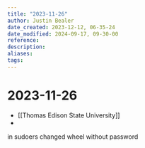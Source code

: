 ```yaml
---
title: "2023-11-26"
author: Justin Bealer
date_created: 2023-12-12, 06-35-24
date_modified: 2024-09-17, 09-30-00
reference: 
description: 
aliases: 
tags: 
---
```

# 2023-11-26
- [[Thomas Edison State University]]
-


in sudoers changed
	wheel without password  